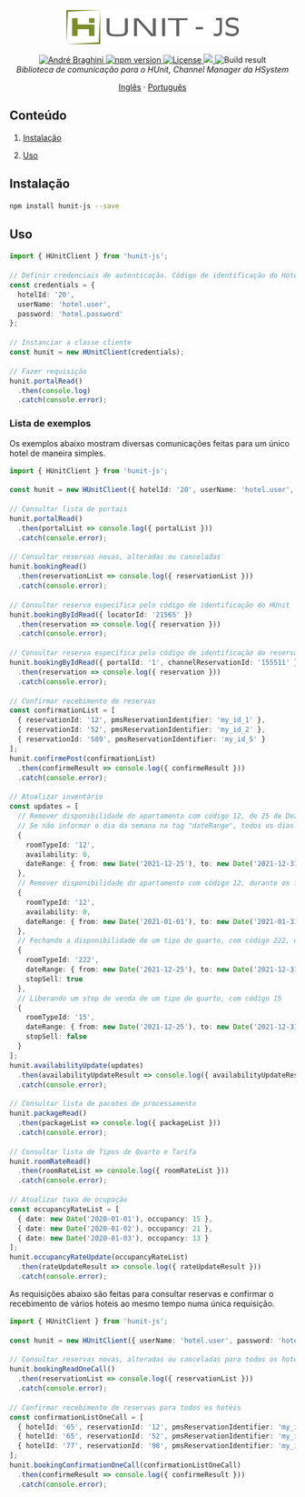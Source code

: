 <p align="center">
  <img src="./doc/logo-hunit.png" alt="Firebase Triggers" width="305"/>
</p>

<p align="center">	
  <a href="https://www.linkedin.com/in/andrebraghinis/">
    <img alt="André Braghini" src="https://img.shields.io/badge/-AndreBraghiniS-798D2A?style=flat&logo=Linkedin&logoColor=white" />
  </a>
  <a href="https://www.npmjs.com/package/hunit-js">
    <img alt="npm version" src="https://img.shields.io/npm/v/hunit-js?color=798D2A">
  </a>
  <a href="https://github.com/andrebraghini/hunit-js/blob/master/LICENSE">
    <img alt="License" src="https://img.shields.io/badge/license-MIT-798D2A">
  </a>
  <a href="https://codecov.io/gh/andrebraghini/hunit-js">
    <img src="https://codecov.io/gh/andrebraghini/hunit-js/branch/master/graph/badge.svg?token=bF5hxlvggz"/>
  </a>
  <img alt="Build result" src="https://travis-ci.org/andrebraghini/hunit-js.svg?branch=master">

  <br>

  <i>
    Biblioteca de comunicação para o HUnit, Channel Manager da HSystem
  </i>
</p>

<p align="center">
  <a href="README.md">Inglês</a>
  ·
  <a href="https://github.com/andrebraghini/hunit-js/blob/master/README.pt.md">Português</a>
</p>


## Conteúdo

1. [Instalação](#instalação)

2. [Uso](#uso)


## Instalação

```bash
npm install hunit-js --save
```

## Uso

```ts
import { HUnitClient } from 'hunit-js';

// Definir credenciais de autenticação. Código de identificação do Hotel, usuário e senha.
const credentials = {
  hotelId: '20',
  userName: 'hotel.user',
  password: 'hotel.password'
};

// Instanciar a classe cliente
const hunit = new HUnitClient(credentials);

// Fazer requisição
hunit.portalRead()
  .then(console.log)
  .catch(console.error);
```

### Lista de exemplos

Os exemplos abaixo mostram diversas comunicações feitas para um único hotel de maneira simples.

```ts
import { HUnitClient } from 'hunit-js';

const hunit = new HUnitClient({ hotelId: '20', userName: 'hotel.user', password: 'hotel.password' });

// Consultar lista de portais
hunit.portalRead()
  .then(portalList => console.log({ portalList }))
  .catch(console.error);

// Consultar reservas novas, alteradas ou canceladas
hunit.bookingRead()
  .then(reservationList => console.log({ reservationList }))
  .catch(console.error);

// Consultar reserva específica pelo código de identificação do HUnit
hunit.bookingByIdRead({ locatorId: '21565' })
  .then(reservation => console.log({ reservation }))
  .catch(console.error);

// Consultar reserva específica pelo código de identificação da reserva no portal de origem
hunit.bookingByIdRead({ portalId: '1', channelReservationId: '155511' })
  .then(reservation => console.log({ reservation }))
  .catch(console.error);

// Confirmar recebimento de reservas
const confirmationList = [
  { reservationId: '12', pmsReservationIdentifier: 'my_id_1' },
  { reservationId: '52', pmsReservationIdentifier: 'my_id_2' },
  { reservationId: '589', pmsReservationIdentifier: 'my_id_5' }
];
hunit.confirmePost(confirmationList)
  .then(confirmeResult => console.log({ confirmeResult }))
  .catch(console.error);

// Atualizar inventário
const updates = [
  // Remover disponibilidade do apartamento com código 12, de 25 de Dezembro até 31 de Dezembro
  // Se não informar o dia da semana na tag "dateRange", todos os dias serão considerados
  {
    roomTypeId: '12',
    availability: 0,
    dateRange: { from: new Date('2021-12-25'), to: new Date('2021-12-31') }
  },
  // Remover disponibilidade do apartamento com código 12, durante os finais de semana de Janeiro
  {
    roomTypeId: '12',
    availability: 0,
    dateRange: { from: new Date('2021-01-01'), to: new Date('2021-01-31'), fri: true, sat: true }
  },
  // Fechando a disponibilidade de um tipo de quarto, com código 222, enviando um stop de venda
  {
    roomTypeId: '222',
    dateRange: { from: new Date('2021-12-25'), to: new Date('2021-12-31') },
    stopSell: true
  },
  // Liberando um stop de venda de um tipo de quarto, com código 15
  {
    roomTypeId: '15',
    dateRange: { from: new Date('2021-12-25'), to: new Date('2021-12-31') },
    stopSell: false
  }
];
hunit.availabilityUpdate(updates)
  .then(availabilityUpdateResult => console.log({ availabilityUpdateResult }))
  .catch(console.error);

// Consultar lista de pacotes de processamento
hunit.packageRead()
  .then(packageList => console.log({ packageList }))
  .catch(console.error);

// Consultar lista de Tipos de Quarto e Tarifa
hunit.roomRateRead()
  .then(roomRateList => console.log({ roomRateList }))
  .catch(console.error);

// Atualizar taxa de ocupação
const occupancyRateList = [
  { date: new Date('2020-01-01'), occupancy: 15 },
  { date: new Date('2020-01-02'), occupancy: 21 },
  { date: new Date('2020-01-03'), occupancy: 13 }
];
hunit.occupancyRateUpdate(occupancyRateList)
  .then(rateUpdateResult => console.log({ rateUpdateResult }))
  .catch(console.error);
```

As requisições abaixo são feitas para consultar reservas e confirmar o recebimento de vários hoteis ao mesmo tempo numa única requisição.

```ts
import { HUnitClient } from 'hunit-js';

const hunit = new HUnitClient({ userName: 'hotel.user', password: 'hotel.password' });

// Consultar reservas novas, alteradas ou canceladas para todos os hotéis
hunit.bookingReadOneCall()
  .then(reservationList => console.log({ reservationList }))
  .catch(console.error);

// Confirmar recebimento de reservas para todos os hotéis
const confirmationListOneCall = [
  { hotelId: '65', reservationId: '12', pmsReservationIdentifier: 'my_id_1' },
  { hotelId: '65', reservationId: '52', pmsReservationIdentifier: 'my_id_2' },
  { hotelId: '77', reservationId: '98', pmsReservationIdentifier: 'my_id_78' }
];
hunit.bookingConfirmationOneCall(confirmationListOneCall)
  .then(confirmeResult => console.log({ confirmeResult }))
  .catch(console.error);
```
